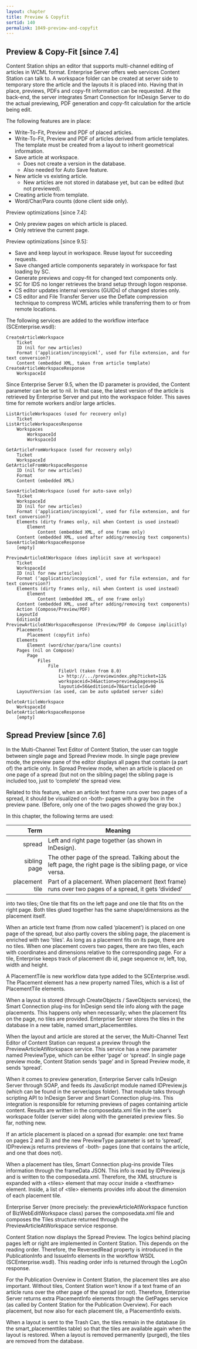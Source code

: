 ```yaml
---
layout: chapter
title: Preview & Copyfit
sortid: 140
permalink: 1049-preview-and-copyfit
---
```


## Preview & Copy-Fit \[since 7.4\]

Content Station ships an editor that supports multi-channel editing of articles in WCML format. Enterprise Server offers 
web services Content Station can talk to. A workspace folder can be created at server side to temporary store the article 
and the layouts it is placed into. Having that in place, previews, PDFs and copy-fit information can be requested. At the 
back-end, the server integrates Smart Connection for InDesign Server to do the actual previewing, PDF generation and 
copy-fit calculation for the article being edit.

The following features are in place:
* Write-To-Fit, Preview and PDF of placed articles.
* Write-To-Fit, Preview and PDF of articles derived from article templates. The template must be created from a layout 
to inherit geometrical information.
* Save article at workspace.
  * Does not create a version in the database.
  * Also needed for Auto Save feature.
* New article vs existing article.
  * New articles are not stored in database yet, but can be edited (but not previewed).
* Creating article from template.
* Word/Char/Para counts (done client side only).

Preview optimizations \[since 7.4\]:
* Only preview pages on which article is placed.
* Only retrieve the current page.

Preview optimizations \[since 9.5\]:
* Save and keep layout in workspace. Reuse layout for succeeding requests.
* Save changed article components separately in workspace for fast loading by SC.
* Generate previews and copy-fit for changed text components only.
* SC for IDS no longer retrieves the brand setup through logon response.
* CS editor updates internal versions (GUIDs) of changed stories only.
* CS editor and File Transfer Server use the Deflate compression technique to compress WCML articles while transferring 
them to or from remote locations.

The following services are added to the workflow interface (SCEnterprise.wsdl):

```
CreateArticleWorkspace
	Ticket
	ID (nil for new articles)
	Format (‘application/incopyicml’, used for file extension, and for text conversion?)
	Content (embedded XML, taken from article template)
CreateArticleWorkspaceResponse
	WorkspaceId
```

Since Enterprise Server 9.5, when the ID parameter is provided, the Content parameter can be set to nil. In that case, the 
latest version of the article is retrieved by Enterprise Server and put into the workspace folder. This saves time for 
remote workers and/or large articles.

``` 
ListArticleWorkspaces (used for recovery only)
	Ticket
ListArticleWorkspacesResponse
	Workspaces
		WorkspaceId
		WorkspaceId
```

``` 
GetArticleFromWorkspace (used for recovery only)
	Ticket
	WorkspaceId
GetArticleFromWorkspaceResponse
	ID (nil for new articles)
	Format
	Content (embedded XML)
```

``` 
SaveArticleInWorkspace (used for auto-save only)
	Ticket
	WorkspaceId
	ID (nil for new articles)
	Format (‘application/incopyicml’, used for file extension, and for text conversion?)
	Elements (dirty frames only, nil when Content is used instead)
		Element
			Content (embedded XML, of one frame only)
	Content (embedded XML, used after adding/removing text components)
SaveArticleInWorkspaceResponse
	[empty]
```

``` 
PreviewArticleAtWorkspace (does implicit save at workspace)
	Ticket
	WorkspaceId
	ID (nil for new articles)
	Format (‘application/incopyicml’, used for file extension, and for text conversion?)
	Elements (dirty frames only, nil when Content is used instead)
		Element
			Content (embedded XML, of one frame only)
	Content (embedded XML, used after adding/removing text components)
	Action (Compose/Preview/PDF)
	LayoutId
	EditionId
PreviewArticleAtWorkspaceResponse (Preview/PDF do Compose implicitly)
	Placements
		Placement (copyfit info)
	Elements
		Element (word/char/para/line counts)
	Pages (nil on Compose)
		Page
			Files
				File
					FileUrl (taken from 8.0)
					L> http://.../previewindex.php?ticket=12&
					workspaceid=34&action=preview&pageseq=1&
					layoutid=56&editionid=78&articleid=90
	LayoutVersion (as used, can be auto updated server side)
```

``` 
DeleteArticleWorkspace
	WorkspaceId
DeleteArticleWorkspaceResponse
	[empty]
```

## Spread Preview \[since 7.6\]

In the Multi-Channel Text Editor of Content Station, the user can toggle between single page and Spread Preview mode. 
In single page preview mode, the preview pane of the editor displays all pages that contain (a part of) the article only. 
In Spread Preview mode, when an article is placed on one page of a spread (but not on the sibling page) the sibling page 
is included too, just to ‘complete’ the spread view.

Related to this feature, when an article text frame runs over two pages of a spread, it should be visualized on -both- 
pages with a gray box in the preview pane. (Before, only one of the two pages showed the gray box.)

In this chapter, the following terms are used:

Term            | Meaning
---------------:|----------------
spread          | Left and right page together (as shown in InDesign).
sibling page    | The other page of the spread. Talking about the left page, the right page is the sibling page, or vice versa.
placement tile  | Part of a placement. When placement (text frame) runs over two pages of a spread, it gets ‘divided’ 
into two tiles; One tile that fits on the left page and one tile that fits on the right page. Both tiles glued together 
has the same shape/dimensions as the placement itself.

When an article text frame (from now called ‘placement’) is placed on one page of the spread, but also partly covers 
the sibling page, the placement is enriched with two 'tiles'. As long as a placement fits on its page, there are no tiles. 
When one placement covers two pages, there are two tiles, each with coordinates and dimensions relative to the corresponding 
page. For a tile, Enterprise keeps track of placement db id, page sequence nr, left, top, width and height.

A PlacementTile is new workflow data type added to the SCEnterprise.wsdl. The Placement element has a new property named 
Tiles, which is a list of PlacementTile elements.

When a layout is stored (through CreateObjects / SaveObjects services), the Smart Connection plug-ins for InDesign send 
tile info along with the page placements. This happens only when necessarily; when the placement fits on the page, no 
tiles are provided. Enterprise Server stores the tiles in the database in a new table, named smart\_placementtiles.

When the layout and article are stored at the server, the Multi-Channel Text Editor of Content Station can request a 
preview through the PreviewArticleAtWorkspace service. This service has a new parameter named PreviewType, which can be 
either ‘page’ or ‘spread’. In single page preview mode, Content Station sends ‘page’ and in Spread Preview mode, it 
sends ‘spread’.

When it comes to preview generation, Enterprise Server calls InDesign Server through SOAP, and feeds its JavaScript 
module named IDPreview.js (which can be found in the server/apps folder). That module talks through scripting API to 
InDesign Server and Smart Connection plug-ins. This integration is responsible for returning previews of pages containing 
article content. Results are written in the composedata.xml file in the user’s workspace folder (server side) along with 
the generated preview files. So far, nothing new.

If an article placement is placed on a spread (for example: one text frame on pages 2 and 3) and the new PreviewType 
parameter is set to ‘spread’, IDPreview.js returns previews of -both- pages (one that contains the article, and one that 
does not).

When a placement has tiles, Smart Connection plug-ins provide Tiles information through the frameData JSON. This info is 
read by IDPreview.js and is written to the composedata.xml. Therefore, the XML structure is expanded with a &lt;tiles&gt; 
element that may occur inside a &lt;textframe&gt; element. Inside, a list of &lt;tile&gt; elements provides info about 
the dimension of each placement tile.

Enterprise Server (more precisely: the previewArticleAtWorkspace function of BizWebEditWorkspace class) parses the 
composedata.xml file and composes the Tiles structure returned through the PreviewArticleAtWorkspace service response.

Content Station now displays the Spread Preview. The logics behind placing pages left or right are implemented in 
Content Station. This depends on the reading order. Therefore, the ReversedRead property is introduced in the 
PublicationInfo and IssueInfo elements in the workflow WSDL (SCEnterprise.wsdl). This reading order info is returned 
through the LogOn response.

For the Publication Overview in Content Station, the placement tiles are also important. Without tiles, Content Station 
won’t know if a text frame of an article runs over the other page of the spread (or not). Therefore, Enterprise Server 
returns extra PlacementInfo elements through the GetPages service (as called by Content Station for the Publication Overview). 
For each placement, but now also for each placement tile, a PlacementInfo exists.

When a layout is sent to the Trash Can, the tiles remain in the database (in the smart\_placementtiles table) so that the 
tiles are available again when the layout is restored. When a layout is removed permanently (purged), the tiles are 
removed from the database.
